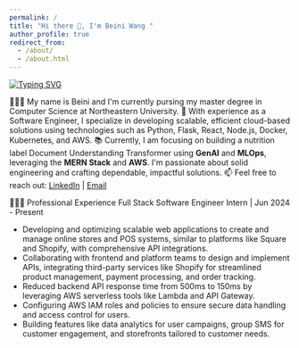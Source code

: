 ```yaml
---
permalink: /
title: "Hi there 👋, I'm Beini Wang "
author_profile: true
redirect_from: 
  - /about/
  - /about.html
---
```


<a href="https://git.io/typing-svg"><img src="https://readme-typing-svg.herokuapp.com?font=DotGothic16&pause=1000&color=000000&width=435&lines=Full+Stack+Developer;Cloud+Engineer" alt="Typing SVG" /></a>


👨🏻‍💻 My name is Beini and I'm currently pursing my master degree in Computer Science at Northeastern University.
👀 With experience as a Software Engineer, I specialize in developing scalable, efficient cloud-based solutions using technologies such as Python, Flask, React, Node.js, Docker, Kubernetes, and AWS.
📚 Currently, I am focusing on building a nutrition label Document Understanding Transformer using **GenAI** and **MLOps**, leveraging the **MERN Stack** and **AWS**.
 I'm passionate about solid engineering and crafting dependable, impactful solutions. 
📫 Feel free to reach out: [LinkedIn](https://www.linkedin.com/in/beini-wang/) | [Email](mailto:wang.beini@northeastern.edu)

👨🏻‍🔬 Professional Experience
Full Stack Software Engineer Intern | Jun 2024 - Present
- Developing and optimizing scalable web applications to create and manage online stores and POS systems, similar to platforms like Square and Shopify, with comprehensive API integrations.
- Collaborating with frontend and platform teams to design and implement APIs, integrating third-party services like Shopify for streamlined product management, payment processing, and order tracking.
- Reduced backend API response time from 500ms to 150ms by leveraging AWS serverless tools like Lambda and API Gateway.
- Configuring AWS IAM roles and policies to ensure secure data handling and access control for users.
- Building features like data analytics for user campaigns, group SMS for customer engagement, and storefronts tailored to customer needs.

